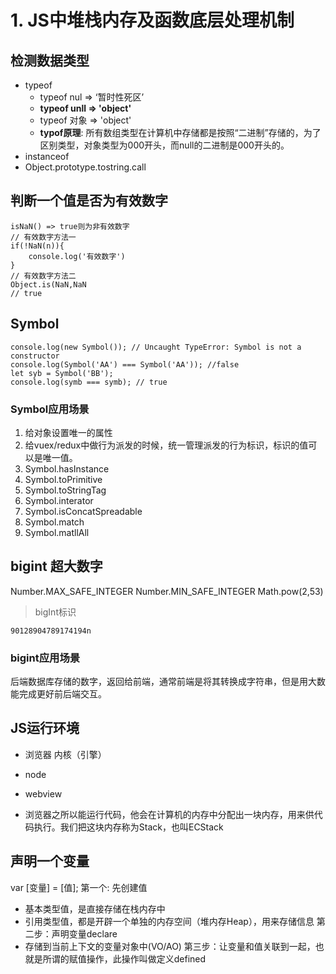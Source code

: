 # 1. JS中堆栈内存及函数底层处理机制
## 检测数据类型
- typeof
  - typeof nul => ‘暂时性死区’
  - **typeof unll => 'object'**
  - typeof 对象 => 'object'
  - **typof原理**: 所有数组类型在计算机中存储都是按照“二进制”存储的，为了区别类型，对象类型为000开头，而null的二进制是000开头的。
- instanceof
- Object.prototype.tostring.call
## 判断一个值是否为有效数字
```JS
isNaN() => true则为非有效数字
// 有效数字方法一
if(!NaN(n)){
    console.log('有效数字')
}
// 有效数字方法二
Object.is(NaN,NaN
// true
```
## Symbol
```JS
console.log(new Symbol()); // Uncaught TypeError: Symbol is not a constructor
console.log(Symbol('AA') === Symbol('AA')); //false
let syb = Symbol('BB');
console.log(symb === symb); // true
```
### Symbol应用场景
1. 给对象设置唯一的属性
2. 给vuex/redux中做行为派发的时候，统一管理派发的行为标识，标识的值可以是唯一值。
3. Symbol.hasInstance
4. Symbol.toPrimitive
5. Symbol.toStringTag
6. Symbol.interator
7. Symbol.isConcatSpreadable
8. Symbol.match
9. Symbol.matllAll

## bigint 超大数字
Number.MAX_SAFE_INTEGER
Number.MIN_SAFE_INTEGER
Math.pow(2,53)
> bigInt标识
```JS
90128904789174194n
```
### bigint应用场景
后端数据库存储的数字，返回给前端，通常前端是将其转换成字符串，但是用大数能完成更好前后端交互。

## JS运行环境
- 浏览器 内核（引擎）
- node
- webview

- 浏览器之所以能运行代码，他会在计算机的内存中分配出一块内存，用来供代码执行。我们把这块内存称为Stack，也叫ECStack

## 声明一个变量
var [变量] = [值];
第一个: 先创建值
  + 基本类型值，是直接存储在栈内存中
  + 引用类型值，都是开辟一个单独的内存空间（堆内存Heap），用来存储信息
第二步：声明变量declare
  + 存储到当前上下文的变量对象中(VO/AO)
第三步：让变量和值关联到一起，也就是所谓的赋值操作，此操作叫做定义defined